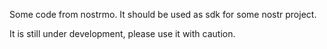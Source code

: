 Some code from nostrmo. It should be used as sdk for some nostr project.

It is still under development, please use it with caution.